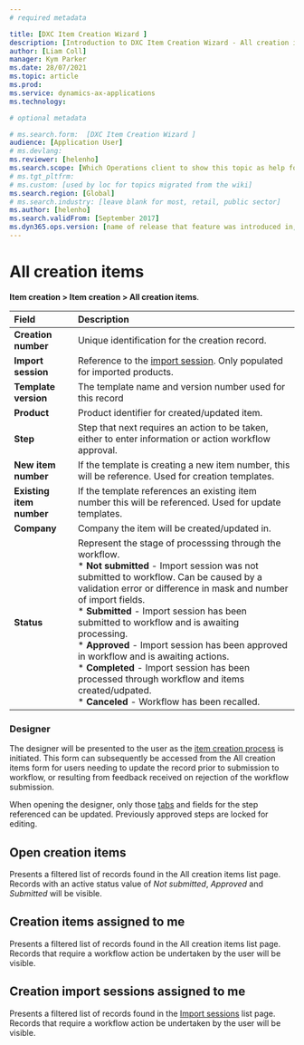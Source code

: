 ```yaml
---
# required metadata

title: [DXC Item Creation Wizard ]
description: [Introduction to DXC Item Creation Wizard - All creation items ]
author: [Liam Coll]
manager: Kym Parker
ms.date: 28/07/2021
ms.topic: article
ms.prod: 
ms.service: dynamics-ax-applications
ms.technology: 

# optional metadata

# ms.search.form:  [DXC Item Creation Wizard ]
audience: [Application User]
# ms.devlang: 
ms.reviewer: [helenho]
ms.search.scope: [Which Operations client to show this topic as help for, to be set by content strategist, see list here: https://microsoft.sharepoint.com/teams/DynDoc/_layouts/15/WopiFrame.aspx?sourcedoc={23419e1c-eb64-42e9-aa9b-79875b428718}&action=edit&wd=target%28Core%20Dynamics%20AX%20CP%20requirements%2Eone%7C4CC185C0%2DEFAA%2D42CD%2D94B9%2D8F2A45E7F61A%2FVersions%20list%20for%20docs%20topics%7CC14BE630%2D5151%2D49D6%2D8305%2D554B5084593C%2F%29]
# ms.tgt_pltfrm: 
# ms.custom: [used by loc for topics migrated from the wiki]
ms.search.region: [Global]
# ms.search.industry: [leave blank for most, retail, public sector]
ms.author: [helenho]
ms.search.validFrom: [September 2017]
ms.dyn365.ops.version: [name of release that feature was introduced in, see list here: https://microsoft.sharepoint.com/teams/DynDoc/_layouts/15/WopiFrame.aspx?sourcedoc={23419e1c-eb64-42e9-aa9b-79875b428718}&action=edit&wd=target%28Core%20Dynamics%20AX%20CP%20requirements%2Eone%7C4CC185C0%2DEFAA%2D42CD%2D94B9%2D8F2A45E7F61A%2FVersions%20list%20for%20docs%20topics%7CC14BE630%2D5151%2D49D6%2D8305%2D554B5084593C%2F%29]
---
```


# All creation items

**Item creation > Item creation > All creation items**. 

|  **Field**  | **Description** | 
|:---|:---|     
|  **Creation number**  | Unique identification for the creation record. |   
|  **Import session**  | Reference to the [import session](../INQUIRIES/Creation-import-sessions.md). Only populated for imported products. |  
|  **Template version**  | The template name and version number used for this record |
|  **Product**  | Product identifier for created/updated item. |   
|  **Step**  | Step that next requires an action to be taken, either to enter information or action workflow approval. |   
|  **New item number**  | If the template is creating a new item number, this will be reference. Used for creation templates. |   
|  **Existing item number**  | If the template references an existing item number this will be referenced. Used for update templates. |   
|  **Company**  | Company the item will be created/updated in. |   
|  **Status**  | Represent the stage of processsing through the workflow. <br /> * **Not submitted** - Import session was not submitted to workflow. Can be caused by a validation error or difference in mask and number of import fields. <br /> * **Submitted** - Import session has been submitted to workflow and is awaiting processing. <br /> * **Approved** - Import session has been approved in workflow and is awaiting actions. <br /> * **Completed** - Import session has been processed through workflow and items created/udpated. <br /> * **Canceled** - Workflow has been recalled. |  

### Designer

The designer will be presented to the user as the [item creation process](../PROCESSES/Creating-a-new-item.md) is initiated. This form can subsequently be accessed from the All creation items form for users needing to update the record prior to submission to workflow, or resulting from feedback received on rejection of the workflow submission.

When opening the designer, only those [tabs](../SETUP/ITEM-CREATION/Item-creation-template-tabs.md) and fields for the step referenced can be updated. Previously approved steps are locked for editing.

## Open creation items

Presents a filtered list of records found in the All creation items list page. Records with an active status value of *Not submitted*, *Approved* and *Submitted* will be visible. 

## Creation items assigned to me

Presents a filtered list of records found in the All creation items list page. Records that require a workflow action be undertaken by the user will be visible.

## Creation import sessions assigned to me

Presents a filtered list of records found in the [Import sessions](../INQUIRIES/Creation-import-sessions.md) list page. Records that require a workflow action be undertaken by the user will be visible.
